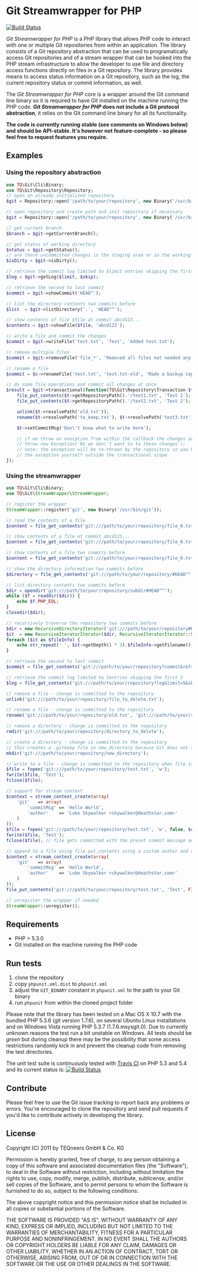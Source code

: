 Git Streamwrapper for PHP
=========================

[![Build Status](https://secure.travis-ci.org/teqneers/PHP-Stream-Wrapper-for-Git.png)](http://travis-ci.org/teqneers/PHP-Stream-Wrapper-for-Git)

*Git Streamwrapper for PHP* is a PHP library that allows PHP code to interact with one or multiple Git repositories from within an application. The library consists of a Git repository abstraction that can be used to programatically access Git repositories and of a stream wrapper that can be hooked into the PHP stream infrastructure to allow the developer to use file and directory access functions directly on files in a Git repository. The library provides means to access status information on a Git repository, such as the log, the current repository status or commit information, as well.

The *Git Streamwrapper for PHP* core is a wrapper around the Git command line binary so it is required to have Git installed on the machine running the PHP code. ***Git Streamwrapper for PHP* does not include a Git protocol abstraction**, it relies on the Git command line binary for all its functionality.

**The code is currently running stable (see comments on Windows below) and should be API-stable. It's however not feature-complete - so please feel free to request features you require.**


Examples
--------

### Using the repository abstraction

```php
use TQ\Git\Cli\Binary;
use TQ\Git\Repository\Repository;
// open an already initialized repository
$git = Repository::open('/path/to/your/repository', new Binary('/usr/bin/git'));

// open repository and create path and init repository if necessary
$git = Repository::open('/path/to/your/repository', new Binary('/usr/bin/git'), 0755);

// get current branch
$branch = $git->getCurrentBranch();

// get status of working directory
$status = $git->getStatus();
// are there uncommitted changes in the staging area or in the working directory
$isDirty = $git->isDirty();

// retrieve the commit log limited to $limit entries skipping the first $skip
$log = $git->getLog($limit, $skip);

// retrieve the second to last commit
$commit = $git->showCommit('HEAD^');

// list the directory contents two commits before
$list  = $git->listDirectory('.', 'HEAD^^');

// show contents of file $file at commit abcd123...
$contents = $git->showFile($file, 'abcd123');

// write a file and commit the changes
$commit = $git->writeFile('test.txt', 'Test', 'Added test.txt');

// remove multiple files
$commit = $git->removeFile('file_*', 'Removed all files not needed any more');

// rename a file
$commit = $c->renameFile('test.txt', 'test.txt-old', 'Made a backup copy');

// do some file operations and commit all changes at once
$result = $git->transactional(function(TQ\Git\Repository\Transaction $t) {
    file_put_contents($t->getRepositoryPath().'/text1.txt', 'Test 1');
    file_put_contents($t->getRepositoryPath().'/text2.txt', 'Test 2');

    unlink($t->resolvePath('old.txt'));
    rename($t->resolvePath('to_keep.txt'), $t->resolvePath('test3.txt'));

    $t->setCommitMsg('Don\'t know what to write here');

    // if we throw an execption from within the callback the changes are discarded
    // throw new Exception('No we don\'t want to to these changes');
    // note: the exception will be re-thrown by the repository so you have to catch
    // the exception yourself outside the transactional scope.
});
```

### Using the streamwrapper

```php
use TQ\Git\Cli\Binary;
use TQ\Git\StreamWrapper\StreamWrapper;

// register the wrapper
StreamWrapper::register('git', new Binary('/usr/bin/git'));

// read the contents of a file
$content = file_get_contents('git:///path/to/your/repository/file_0.txt');

// show contents of a file at commit abcd123...
$content = file_get_contents('git:///path/to/your/repository/file_0.txt#abcd123');

// show contents of a file two commits before
$content = file_get_contents('git:///path/to/your/repository/file_0.txt#HEAD^^');

// show the directory information two commits before
$directory = file_get_contents('git:///path/to/your/repository/#HEAD^^');

// list directory contents two commits before
$dir = opendir('git:///path/to/your/repository/subdir#HEAD^^');
while ($f = readdir($dir)) {
    echo $f.PHP_EOL;
}
closedir($dir);

// recursively traverse the repository two commits before
$dir = new RecursiveDirectoryIterator('git:///path/to/your/repository#HEAD^^');
$it  = new RecursiveIteratorIterator($dir, RecursiveIteratorIterator::SELF_FIRST);
foreach ($it as $fileInfo) {
    echo str_repeat(' ', $it->getDepth() * 3).$fileInfo->getFilename().PHP_EOL;
}

// retrieve the second to last commit
$commit = file_get_contents('git:///path/to/your/repository?commit&ref=HEAD^^');

// retrieve the commit log limited to 5entries skipping the first 2
$log = file_get_contents('git:///path/to/your/repository?log&limit=5&skip=2');

// remove a file - change is committed to the repository
unlink('git:///path/to/your/repository/file_to_delete.txt');

// rename a file - change is committed to the repository
rename('git:///path/to/your/repository/old.txt', 'git:///path/to/your/repository/new.txt');

// remove a directory - change is committed to the repository
rmdir('git:///path/to/your/repository/directory_to_delete');

// create a directory - change is committed to the repository
// this creates a .gitkeep file in new_directory because Git does not track directories
mkdir('git:///path/to/your/repository/new_directory');

// write to a file - change is committed to the repository when file is closed
$file = fopen('git:///path/to/your/repository/test.txt', 'w');
fwrite($file, 'Test');
fclose($file);

// support for stream context
$context = stream_context_create(array(
    'git'   => array(
        'commitMsg' => 'Hello World',
        'author'    => 'Luke Skywalker <skywalker@deathstar.com>'
    )
));
$file = fopen('git:///path/to/your/repository/test.txt', 'w', false, $context);
fwrite($file, 'Test');
fclose($file); // file gets committed with the preset commit message and author

// append to a file using file_put_contents using a custom author and commit message
$context = stream_context_create(array(
    'git'   => array(
        'commitMsg' => 'Hello World',
        'author'    => 'Luke Skywalker <skywalker@deathstar.com>'
    )
));
file_put_contents('git:///path/to/your/repository/test.txt', 'Test', FILE_APPEND, $context);

// unregister the wrapper if needed
StreamWrapper::unregister();
```

Requirements
------------

- PHP > 5.3.0
- Git installed on the machine running the PHP code

Run tests
---------

1. clone the repository
2. copy `phpunit.xml.dist` to `phpunit.xml`
3. adjust the `GIT_BINARY` constant in `phpunit.xml` to the path to your Git binary
4. run `phpunit` from within the cloned project folder

Please note that the library has been tested on a Mac OS X 10.7 with the bundled PHP 5.3.6 (git version 1.7.6), on several Ubuntu Linux installations and on Windows Vista running PHP 5.3.7 (1.7.6.msysgit.0). Due to currently unknown reasons the test run a bit unstable on Windows. All tests should be *green* but during cleanup there may be the possibility that some access restrictions randomly kick in and prevent the cleanup code from removing the test directories. 

The unit test suite is continuously tested with [Travis CI](http://travis-ci.org/) on PHP 5.3 and 5.4 and its current status is: [![Build Status](https://secure.travis-ci.org/teqneers/PHP-Stream-Wrapper-for-Git.png)](http://travis-ci.org/teqneers/PHP-Stream-Wrapper-for-Git)

Contribute
----------

Please feel free to use the Git issue tracking to report back any problems or errors. You're encouraged to clone the repository and send pull requests if you'd like to contribute actively in developing the library.

License
-------

Copyright (C) 2011 by TEQneers GmbH & Co. KG

Permission is hereby granted, free of charge, to any person obtaining a copy of this software and associated documentation files (the "Software"), to deal in the Software without restriction, including without limitation the rights to use, copy, modify, merge, publish, distribute, sublicense, and/or sell copies of the Software, and to permit persons to whom the Software is furnished to do so, subject to the following conditions:

The above copyright notice and this permission notice shall be included in all copies or substantial portions of the Software.

THE SOFTWARE IS PROVIDED "AS IS", WITHOUT WARRANTY OF ANY KIND, EXPRESS OR IMPLIED, INCLUDING BUT NOT LIMITED TO THE WARRANTIES OF MERCHANTABILITY, FITNESS FOR A PARTICULAR PURPOSE AND NONINFRINGEMENT. IN NO EVENT SHALL THE AUTHORS OR COPYRIGHT HOLDERS BE LIABLE FOR ANY CLAIM, DAMAGES OR OTHER LIABILITY, WHETHER IN AN ACTION OF CONTRACT, TORT OR OTHERWISE, ARISING FROM, OUT OF OR IN CONNECTION WITH THE SOFTWARE OR THE USE OR OTHER DEALINGS IN THE SOFTWARE.